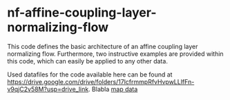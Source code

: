# nf-affine-coupling-layer-normalizing-flow
This code defines the basic architecture of an affine coupling layer normalizing flow. Furthermore, two instructive examples are provided within this code, which can
easily be applied to any other data.

Used datafiles for the code available here can be found at https://drive.google.com/drive/folders/17lcfrmmpRfvHvpwLLlfFn-v9qjC2v58M?usp=drive_link.
Blabla [map data]((https://drive.google.com/drive/folders/17lcfrmmpRfvHvpwLLlfFn-v9qjC2v58M?usp=drive_link)https://drive.google.com/drive/folders/17lcfrmmpRfvHvpwLLlfFn-v9qjC2v58M?usp=drive_link)
